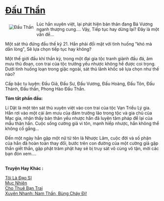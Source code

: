 <a href="https://utruyen.com/dau-than/623/" title="Đấu Thần"><h1>Đấu Thần</h1></a><div style="display:table"><img align="right" style="float: left; padding: 10px;" src="https://utruyen.com/images/story/200x260/dau-than.jpg" alt="Đấu Thần">Lúc hắn xuyên việt, lại phát hiện bản thân đang Bá Vương ngạnh thượng cung.... Vậy, Tiếp tục hay dừng lại? Đây là một vấn đề...<p></p>Một sát thủ đứng đầu thế kỷ 21. Hắn phải đổi mặt với tình huống "khó mà dằn lòng", Sẽ lựa chọn tiếp tục hay không?<p></p>Một thế giới đấu khí thần kỳ, trong một đại gia tộc tranh giành đấu đá, âm mưu thủ đoạn, con trai của tộc trưởng yếu nhược không hề được coi trọng. Dưới tình huống loạn trong giặc ngoài, sát thủ lãnh khốc sẽ lựa chọn như thế nào?<p></p>Cấp bậc tu luyện: Đấu Giả, Đấu Sư, Đấu Vương, Đấu Hoàng, Đấu Tôn, Đấu Thánh, Đấu thần, Phong Hào Đấu Thần.<p></p><b>Tóm tắt phần đầu:</b><p></p>Lí Dật là một tên sát thủ xuyên việt vào con trai của tộc Vạn Triều Lý gia. Hắn rơi vào một cái âm mưu của đám trưởng lão trong tộc và gia chủ của Mạc gia, nhận thấy bản thân yếu nhược hắn đã luyện tâm pháp để lại của mẫu thân hắn. Cuộc sống cường giả vi tôn, mạnh hiếp nhược, hắn không thể không cố gắng...<p></p>Đến một ngày hắn gặp một nữ tử tên là Nhược Lâm, cuộc đời và số phận của hắn đã hoàn toàn thay đổi, bước trên con đường của một cường giả gặp thần giết thần, gặp phật trảm phật hay sẽ bị truy sát vô cùng vô tận, mời các bạn đón xem....</div><p><br><b>Truyện Hay Khác :</b></p><a href="https://utruyen.com/toi-la-dao-si/11382/" alt="Tôi Là Đạo Sĩ">Tôi Là Đạo Sĩ</a><br/><a href="https://github.com/quanluxury/truyenhot/tree/master/truyenhay/6121/" alt="Mục Nhiên">Mục Nhiên</a><br/><a href="https://dammyh.wordpress.com/2019/11/07/cho-thue-ban-trai/" alt="Cho Thuê Bạn Trai">Cho Thuê Bạn Trai</a><br/><a href="https://github.com/quanluxury/truyenhot/tree/master/truyenhay/17066/" alt="Xuyên Nhanh: Nam Thần, Bùng Cháy Đi!">Xuyên Nhanh: Nam Thần, Bùng Cháy Đi!</a><br/>